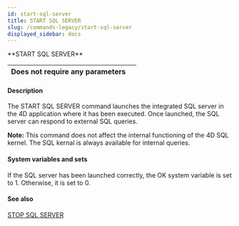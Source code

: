 ```yaml
---
id: start-sql-server
title: START SQL SERVER
slug: /commands-legacy/start-sql-server
displayed_sidebar: docs
---
```


<!--REF #_command_.START SQL SERVER.Syntax-->**START SQL SERVER**<!-- END REF-->
<!--REF #_command_.START SQL SERVER.Params-->
| Does not require any parameters |  |
| --- | --- |

<!-- END REF-->

#### Description 

<!--REF #_command_.START SQL SERVER.Summary-->The START SQL SERVER command launches the integrated SQL server in the 4D application where it has been executed.<!-- END REF--> Once launched, the SQL server can respond to external SQL queries.

**Note:** This command does not affect the internal functioning of the 4D SQL kernel. The SQL kernal is always available for internal queries.

#### System variables and sets 

If the SQL server has been launched correctly, the OK system variable is set to 1\. Otherwise, it is set to 0.

#### See also 

[STOP SQL SERVER](stop-sql-server.md)  